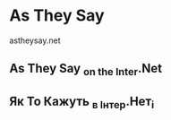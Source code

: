 # As They Say

astheysay.net

## As They Say <sub>on the Inter</sub>.Net 

## Як То Кажуть <sub>в Інтер</sub>.Нет<sub>і</sub>
